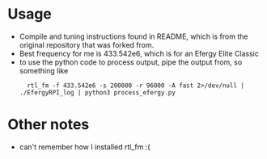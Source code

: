 # Usage
- Compile and tuning instructions found in README, which is from the original repository that was forked from.
- Best frequency for me is 433.542e6, which is for an Efergy Elite Classic
- to use the python code to process output, pipe the output from, so something like
  ```
    rtl_fm -f 433.542e6 -s 200000 -r 96000 -A fast 2>/dev/null | ./EfergyRPI_log | python3 process_efergy.py
  ```

# Other notes
- can't remember how I installed rtl_fm :(
